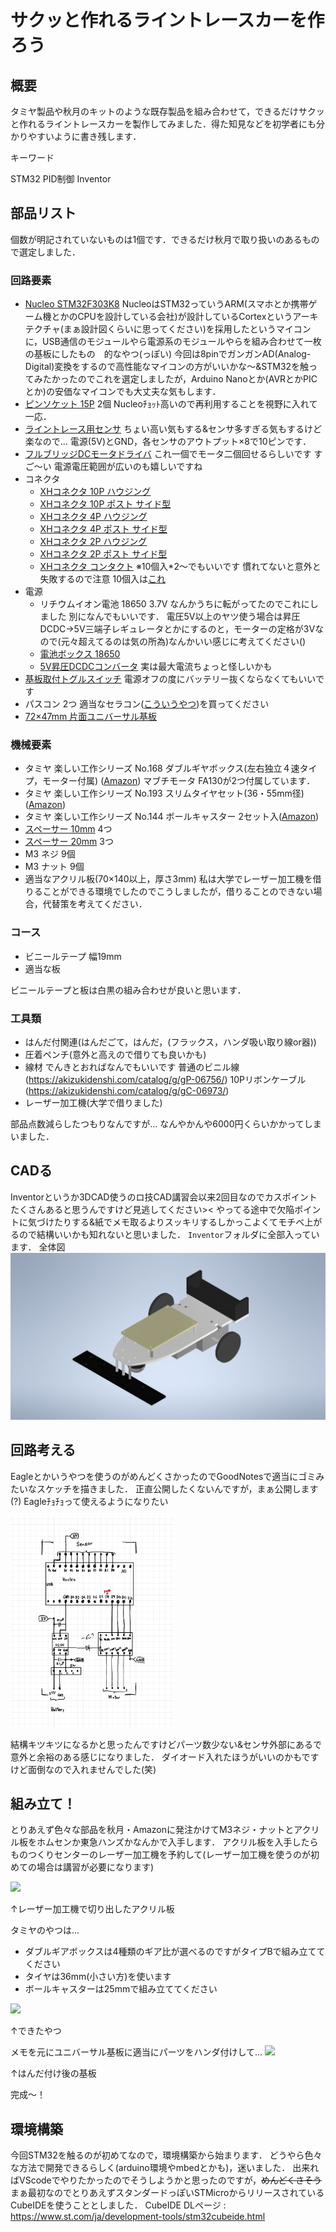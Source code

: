 # サクッと作れるライントレースカーを作ろう

## 概要

タミヤ製品や秋月のキットのような既存製品を組み合わせて，できるだけサクッと作れるライントレースカーを製作してみました．得た知見などを初学者にも分かりやすいように書き残します．

キーワード

STM32 PID制御 Inventor

## 部品リスト

個数が明記されていないものは1個です．できるだけ秋月で取り扱いのあるもので選定しました．

### 回路要素

- [Nucleo STM32F303K8](https://akizukidenshi.com/catalog/g/gM-10172/)
    NucleoはSTM32っていうARM(スマホとか携帯ゲーム機とかのCPUを設計している会社)が設計しているCortexというアーキテクチャ(まぁ設計図くらいに思ってください)を採用したというマイコンに，USB通信のモジュールやら電源系のモジュールやらを組み合わせて一枚の基板にしたもの　的なやつ(っぽい)
    今回は8pinでガンガンAD(Analog-Digital)変換をするので高性能なマイコンの方がいいかな～&STM32を触ってみたかったのでこれを選定しましたが，Arduino Nanoとか(AVRとかPICとか)の安価なマイコンでも大丈夫な気もします．
- [ピンソケット 15P](https://akizukidenshi.com/catalog/g/gC-10102/) 2個
    Nucleoﾁｮｯﾄ高いので再利用することを視野に入れて一応．
- [ライントレース用センサ](https://akizukidenshi.com/catalog/g/gM-13416/)
    ちょい高い気もする&センサ多すぎる気もするけど楽なので...
    電源(5V)とGND，各センサのアウトプット×8で10ピンです．
- [フルブリッジDCモータドライバ](https://akizukidenshi.com/catalog/g/gK-09848/)
    これ一個でモータ二個回せるらしいです すご～い 電源電圧範囲が広いのも嬉しいですね
- コネクタ
    - [XHコネクタ 10P ハウジング](https://akizukidenshi.com/catalog/g/gC-12843/)
    - [XHコネクタ 10P ポスト サイド型](https://akizukidenshi.com/catalog/g/gC-13897/)
    - [XHコネクタ 4P ハウジング](https://akizukidenshi.com/catalog/g/gC-12257/)
    - [XHコネクタ 4P ポスト  サイド型](https://akizukidenshi.com/catalog/g/gC-12842/)
    - [XHコネクタ 2P ハウジング](https://akizukidenshi.com/catalog/g/gC-12255/)
    - [XHコネクタ 2P ポスト サイド型](https://akizukidenshi.com/catalog/g/gC-12262/)
    - [XHコネクタ コンタクト](https://akizukidenshi.com/catalog/g/gC-12265/)
      ※10個入*2～でもいいです 慣れてないと意外と失敗するので注意 10個入は[これ](https://akizukidenshi.com/catalog/g/gC-12264/)
- 電源
    - リチウムイオン電池 18650 3.7V
      なんかうちに転がってたのでこれにしました 別になんでもいいです．
      電圧5V以上のヤツ使う場合は昇圧DCDC→5V三端子レギュレータとかにするのと，モーターの定格が3Vなので(元々超えてるのは気の所為)なんかいい感じに考えてください()
    - [電池ボックス 18650](https://akizukidenshi.com/catalog/g/gP-08407/)
    - [5V昇圧DCDCコンバータ](https://akizukidenshi.com/catalog/g/gK-13065/)
      実は最大電流ちょっと怪しいかも
- [基板取付トグルスイッチ](https://akizukidenshi.com/catalog/g/gP-00300/)
  電源オフの度にバッテリー抜くならなくてもいいです
- パスコン 2つ
 適当なセラコン([こういうやつ](https://akizukidenshi.com/catalog/g/gP-10147/))を買ってください
- [72×47mm 片面ユニバーサル基板](https://akizukidenshi.com/catalog/g/gP-03229/)

### 機械要素

- タミヤ 楽しい工作シリーズ No.168 ダブルギヤボックス(左右独立４速タイプ，モーター付属) ([Amazon](https://www.amazon.co.jp/gp/product/B001Q13BIU/))
  マブチモータ FA130が2つ付属しています．
- タミヤ 楽しい工作シリーズ No.193 スリムタイヤセット(36・55mm径) ([Amazon](https://www.amazon.co.jp/gp/product/B003YORNNG/))
- タミヤ 楽しい工作シリーズ No.144 ボールキャスター 2セット入([Amazon](https://www.amazon.co.jp/gp/product/B001VZHRW2/))
- [スペーサー 10mm](https://akizukidenshi.com/catalog/g/gP-08164/) 4つ
- [スペーサー 20mm](https://akizukidenshi.com/catalog/g/gP-07321/) 3つ
- M3 ネジ 9個
- M3 ナット 9個
- 適当なアクリル板(70×140以上，厚さ3mm)
  私は大学でレーザー加工機を借りることができる環境でしたのでこうしましたが，借りることのできない場合，代替策を考えてください．

### コース

- ビニールテープ 幅19mm
- 適当な板

ビニールテープと板は白黒の組み合わせが良いと思います．

### 工具類

- はんだ付関連(はんだごて，はんだ，(フラックス，ハンダ吸い取り線or器))
- 圧着ペンチ(意外と高えので借りても良いかも)
- 線材
  でんきとおればなんでもいいです
  普通のビニル線(https://akizukidenshi.com/catalog/g/gP-06756/)
  10Pリボンケーブル(https://akizukidenshi.com/catalog/g/gC-06973/)
- レーザー加工機(大学で借りました)

部品点数減らしたつもりなんですが...
なんやかんや6000円くらいかかってしまいました．

## CADる

Inventorというか3DCAD使うのロ技CAD講習会以来2回目なのでカスポイントたくさんあると思うんですけど見逃してください><
やってる途中で欠陥ポイントに気づけたりする&紙でメモ取るよりスッキリするしかっこよくてモチベ上がるので結構いいかも知れないと思いました．
`Inventor`フォルダに全部入っています．
全体図
<img src="img/Inventor_overall.png" style="zoom: 50%;" />

## 回路考える

Eagleとかいうやつを使うのがめんどくさかったのでGoodNotesで適当にゴミみたいなスケッチを描きました．
正直公開したくないんですが，まぁ公開します(?)
Eagleﾁｮﾁｮって使えるようになりたい

<img src="img/circuit_sketch.jpg" style="zoom:33%;" />

結構キツキツになるかと思ったんですけどパーツ数少ない&センサ外部にあるで意外と余裕のある感じになりました．
ダイオード入れたほうがいいのかもですけど面倒なので入れませんでした(笑)

## 組み立て！

とりあえず色々な部品を秋月・Amazonに発注かけてM3ネジ・ナットとアクリル板をホムセンか東急ハンズかなんかで入手します．
アクリル板を入手したらものつくりセンターのレーザー加工機を予約して(レーザー加工機を使うのが初めての場合は講習が必要になります)

![](img/acrylicBoard.jpg)

↑レーザー加工機で切り出したアクリル板

タミヤのやつは...

- ダブルギアボックスは4種類のギア比が選べるのですがタイプBで組み立ててください
- タイヤは36mm(小さい方)を使います
- ボールキャスターは25mmで組み立ててください

![](img/tamiya.jpg)

↑できたやつ

メモを元にユニバーサル基板に適当にパーツをハンダ付けして...
![](img/circuit.jpg)

↑はんだ付け後の基板

完成～！

## 環境構築

今回STM32を触るのが初めてなので，環境構築から始まります．
どうやら色々な方法で開発できるらしく(arduino環境やmbedとかも)，迷いました．
出来ればVScodeでやりたかったのでそうしようかと思ったのですが，~~めんどくさそう~~まぁ最初なのでとりあえずスタンダードっぽいSTMicroからリリースされているCubeIDEを使うこととしました．
CubeIDE DLページ : https://www.st.com/ja/development-tools/stm32cubeide.html

